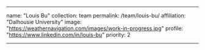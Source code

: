 ---

name: "Louis Bu"
collection: team
permalink: /team/louis-bu/
affiliation: "Dalhousie University"
image: "https://weathernavigation.com/images/work-in-progress.jpg"
profile: "https://www.linkedin.com/in/louis-bu"
priority: 2

---